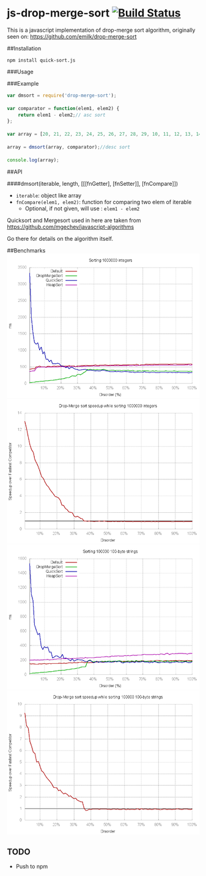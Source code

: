 # js-drop-merge-sort [![Build Status](https://travis-ci.org/Jooraz/js-drop-merge-sort.svg?branch=master)](https://travis-ci.org/Jooraz/js-drop-merge-sort)
This is a javascript implementation of drop-merge sort algorithm, originally seen on:
https://github.com/emilk/drop-merge-sort

##Installation
```
npm install quick-sort.js
```

###Usage

###Example

``` javascript
var dmsort = require('drop-merge-sort');

var comparator = function(elem1, elem2) {
    return elem1 - elem2;// asc sort
};

var array = [20, 21, 22, 23, 24, 25, 26, 27, 28, 29, 10, 11, 12, 13, 14, 15, 16, 17, 18, 19];

array = dmsort(array, comparator);//desc sort

console.log(array);
```

##API

####dmsort(iterable, length, [[[fnGetter], [fnSetter]], [fnCompare]])
+ ```iterable```: object like array
+ ```fnCompare(elem1, elem2)```: function for comparing two elem of iterable
   + Optional, if not given, will use : ```elem1 - elem2```

Quicksort and Mergesort used in here are taken from https://github.com/mgechev/javascript-algorithms

Go there for details on the algorithm itself.

##Benchmarks
![Benchmark of sorting 1M integers](images/1000000_int.png)
![Speedup over fastest competitor for 1M integers](images/disorder_1000000_int.png)
![Benchmark of sorting 100k 100-byte strings](images/100000_string.png)
![Speedup over fastest competitor for 100k 100-byte strings](images/disorder_100000_string.png)

## TODO
* Push to npm